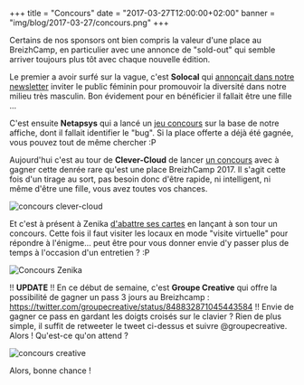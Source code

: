 +++
title = "Concours"
date = "2017-03-27T12:00:00+02:00"
banner = "img/blog/2017-03-27/concours.png"
+++

Certains de nos sponsors ont bien compris la valeur d'une place au BreizhCamp, en particulier avec une annonce de "sold-out" qui semble
arriver toujours plus tôt avec chaque nouvelle édition.

Le premier a avoir surfé sur la vague, c'est **Solocal** qui [annonçait dans notre newsletter](http://www.breizhcamp.org/blog/2017/03/08/2017-03-08-newsletter-5/#un-mot-de-nos-sponsors)
inviter le public féminin pour promouvoir la diversité dans notre milieu très masculin. Bon évidement pour en bénéficier il fallait être une fille ...

C'est ensuite **Netapsys** qui a lancé un [jeu concours](https://twitter.com/netapsys/status/842745960941928453) sur la base de notre affiche, dont
il fallait identifier le "bug". Si la place offerte a déjà été gagnée, vous pouvez tout de même chercher :P

Aujourd'hui c'est au tour de **Clever-Cloud** de lancer [un concours](http://www.clever-cloud.com/breizhcamp2017-last-chance-contest/) avec à gagner
cette denrée rare qu'est une place BreizhCamp 2017. Il s'agit cette fois d'un tirage au sort, pas besoin donc d'être rapide,
ni intelligent, ni même d'être une fille, vous avez toutes vos chances.

![concours clever-cloud](https://pbs.twimg.com/media/C7tNliFX0AAHtDV.jpg)



Et c'est à présent à Zenika [d'abattre ses cartes](https://twitter.com/zenikarennes/status/846369385015115776) en lançant à son tour un concours. Cette fois il faut visiter les locaux en mode "visite virtuelle" pour répondre à l'énigme... peut être pour vous donner envie d'y passer plus de temps à l'occasion d'un entretien ? :P

![Concours Zenika](https://data.photofunky.net/output/image/f/5/a/8/f5a8e9/photofunky.gif)

!! **UPDATE** !! En ce début de semaine, c'est **Groupe Creative** qui offre la possibilité de gagner un pass 3 jours au Breizhcamp : https://twitter.com/groupecreative/status/848832871045443584 !! Envie de gagner ce pass en gardant les doigts croisés sur le clavier ? Rien de plus simple, il suffit de retweeter le tweet ci-dessus et suivre @groupecreative. Alors ! Qu'est-ce qu'on attend ?

![concours creative](https://www.groupe-creative.fr/wp-content/uploads/2017/03/encart_twitter_jeu_breizhcamp-1024x724.png)


Alors, bonne chance !
